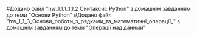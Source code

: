 #Додано файл "hw_1.1.1_1.1.2 Cинтаксис Python" з домашнім завданням до теми "Основи Python"
#Додано файл "hw_1_1_3_Основи_роботи_з_рядками_та_математичні_операції_" з домашнім завданням до теми "Операції над даними"
